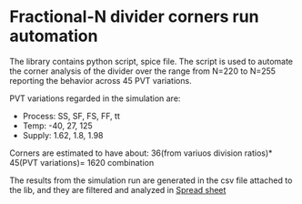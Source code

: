 # Fractional-N divider corners run automation

The library contains python script, spice file. The script is used to automate the corner analysis of the divider over the range from N=220 to N=255 reporting the behavior across 45 PVT variations.


PVT variations regarded in the simulation are:
- Process: SS, SF, FS, FF, tt
- Temp: -40, 27, 125
- Supply: 1.62, 1.8, 1.98

Corners are estimated to have about: 36(from variuos division ratios)* 45(PVT variations)= 1620 combination

The results from the simulation run are generated in the csv file attached to the lib, and they are filtered and analyzed in 
[Spread sheet](https://docs.google.com/spreadsheets/d/1kbMtVmUrruTHEZP0y8bEmfMWoGskHPC8XDWAPgiR3gQ/edit#gid=0)



